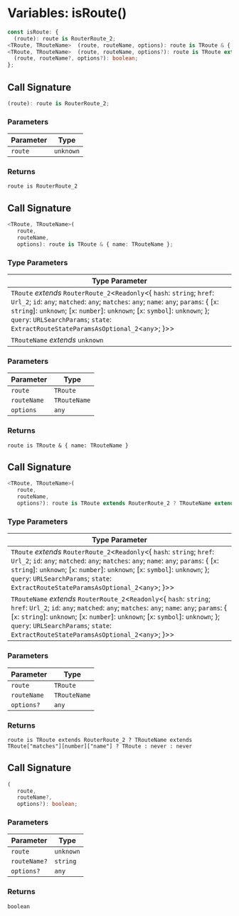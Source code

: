 # Variables: isRoute()

```ts
const isRoute: {
  (route): route is RouterRoute_2;
<TRoute, TRouteName>  (route, routeName, options): route is TRoute & { name: TRouteName };
<TRoute, TRouteName>  (route, routeName, options?): route is TRoute extends RouterRoute_2 ? TRouteName extends TRoute["matches"][number]["name"] ? TRoute : never : never;
  (route, routeName?, options?): boolean;
};
```

## Call Signature

```ts
(route): route is RouterRoute_2;
```

### Parameters

| Parameter | Type |
| ------ | ------ |
| `route` | `unknown` |

### Returns

`route is RouterRoute_2`

## Call Signature

```ts
<TRoute, TRouteName>(
   route, 
   routeName, 
   options): route is TRoute & { name: TRouteName };
```

### Type Parameters

| Type Parameter |
| ------ |
| `TRoute` *extends* `RouterRoute_2`\<`Readonly`\<\{ `hash`: `string`; `href`: `Url_2`; `id`: `any`; `matched`: `any`; `matches`: `any`; `name`: `any`; `params`: \{ [`x`: `string`]: `unknown`; [`x`: `number`]: `unknown`; [`x`: `symbol`]: `unknown`; \}; `query`: `URLSearchParams`; `state`: `ExtractRouteStateParamsAsOptional_2`\<`any`\>; \}\>\> |
| `TRouteName` *extends* `unknown` |

### Parameters

| Parameter | Type |
| ------ | ------ |
| `route` | `TRoute` |
| `routeName` | `TRouteName` |
| `options` | `any` |

### Returns

`route is TRoute & { name: TRouteName }`

## Call Signature

```ts
<TRoute, TRouteName>(
   route, 
   routeName, 
   options?): route is TRoute extends RouterRoute_2 ? TRouteName extends TRoute["matches"][number]["name"] ? TRoute : never : never;
```

### Type Parameters

| Type Parameter |
| ------ |
| `TRoute` *extends* `RouterRoute_2`\<`Readonly`\<\{ `hash`: `string`; `href`: `Url_2`; `id`: `any`; `matched`: `any`; `matches`: `any`; `name`: `any`; `params`: \{ [`x`: `string`]: `unknown`; [`x`: `number`]: `unknown`; [`x`: `symbol`]: `unknown`; \}; `query`: `URLSearchParams`; `state`: `ExtractRouteStateParamsAsOptional_2`\<`any`\>; \}\>\> |
| `TRouteName` *extends* `RouterRoute_2`\<`Readonly`\<\{ `hash`: `string`; `href`: `Url_2`; `id`: `any`; `matched`: `any`; `matches`: `any`; `name`: `any`; `params`: \{ [`x`: `string`]: `unknown`; [`x`: `number`]: `unknown`; [`x`: `symbol`]: `unknown`; \}; `query`: `URLSearchParams`; `state`: `ExtractRouteStateParamsAsOptional_2`\<`any`\>; \}\>\> |

### Parameters

| Parameter | Type |
| ------ | ------ |
| `route` | `TRoute` |
| `routeName` | `TRouteName` |
| `options?` | `any` |

### Returns

`route is TRoute extends RouterRoute_2 ? TRouteName extends TRoute["matches"][number]["name"] ? TRoute : never : never`

## Call Signature

```ts
(
   route, 
   routeName?, 
   options?): boolean;
```

### Parameters

| Parameter | Type |
| ------ | ------ |
| `route` | `unknown` |
| `routeName?` | `string` |
| `options?` | `any` |

### Returns

`boolean`
